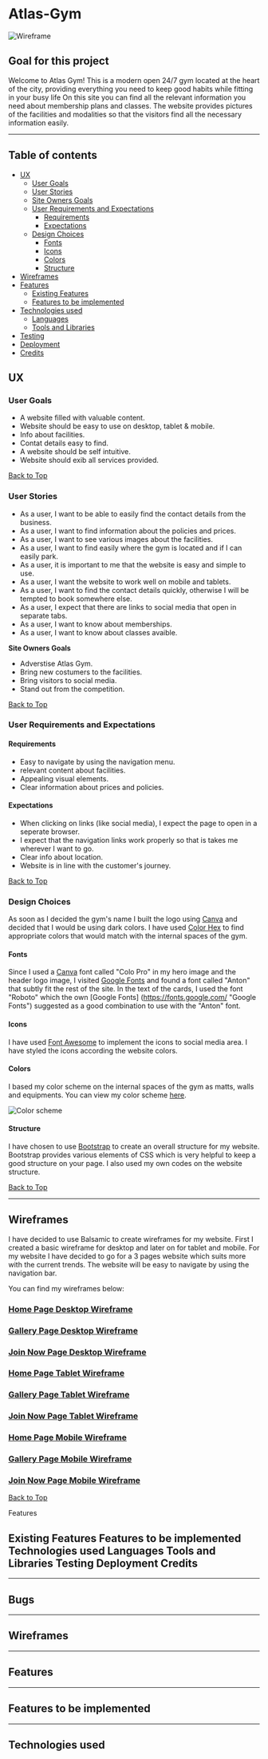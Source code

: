 # Atlas-Gym
![Wireframe](https://i.imgur.com/n7F0UTK.png)

## Goal for this project

Welcome to Atlas Gym! This is a modern open 24/7 gym located at the heart of the city, 
providing everything you need to keep good habits while fitting in your busy life
On this site you can find all the relevant information you need about membership plans and classes.
 The website provides pictures of the facilities and modalities so that the visitors find all the necessary information easily.

---
<a></a>
## Table of contents 
* [UX](#ux)
    * [User Goals](#user-goals)
    * [User Stories](#user-stories)
    * [Site Owners Goals](#site-owners-goals)
    * [User Requirements and Expectations](#user-requirements-and-expectations)
        * [Requirements](#requirements)
        * [Expectations](#expectations)
    * [Design Choices](#design-choices)
        * [Fonts](#fonts)
        * [Icons](#icons)
        * [Colors](#colors)
        * [Structure](#structure)
* [Wireframes](#wireframes)
* [Features](#features)
    * [Existing Features](#existing-features)
    * [Features to be implemented](#features-to-be-implemented)
* [Technologies used](#technologies-used)
    * [Languages](#languages)
    * [Tools and Libraries](#tools-and-libraries)
* [Testing](#testing)
* [Deployment](#deployment)
* [Credits](#credits)


<a name="ux"></a>
 ## UX 
 ###  **User Goals**

- A website filled with valuable content.
- Website should be easy to use on desktop, tablet & mobile.
- Info about facilities.
- Contat details easy to find.
- A website should be self intuitive.
- Website should exib all services provided.

[Back to Top](#table-of-contents)

### **User Stories**

- As a user, I want to be able to easily find the contact details from the business.
- As a user, I want to find information about the policies and prices.
- As a user, I want to see various images about the facilities.
- As a user, I want to find easily where the gym is located and if I can easily park.
- As a user, it is important to me that the website is easy and simple to use.
- As a user, I want the website to work well on mobile and tablets.
- As a user, I want to find the contact details quickly, otherwise I will be tempted to book somewhere else.
- As a user, I expect that there are links to social media that open in separate tabs.
- As a user, I want to know about memberships.
- As a user, I want to know about classes avaible.

 **Site Owners Goals**

- Adverstise Atlas Gym.
- Bring new costumers to the facilities.
- Bring visitors to social media.
- Stand out from the competition.

[Back to Top](#table-of-contents)
 
### **User Requirements and Expectations**

#### **Requirements**

- Easy to navigate by using the navigation menu.
- relevant content about facilities.
- Appealing visual elements.
- Clear information about prices and policies.

#### **Expectations**

- When clicking on links (like social media), I expect the page to open in a seperate browser.
- I expect that the navigation links work properly so that is takes me wherever I want to go.
- Clear info about location.
- Website is in line with the customer's journey.

[Back to Top](#table-of-contents)

### **Design Choices**

As soon as I decided the gym's name I built the logo using [Canva](https://www.canva.com/ "Canva") and decided that I would be using dark colors. I have used [Color Hex](https://www.color-hex.com/ "Color Hex") to find appropriate colors that would match with the internal spaces of the gym.

#### Fonts

Since I used a [Canva](https://www.canva.com/ "Canva") font called "Colo Pro" in my hero image and the header logo image, I visited [Google Fonts](https://fonts.google.com/ "Google Fonts") and found a font called "Anton" that subtly fit the rest of the site. In the text of the cards, I used the font "Roboto" which the own [Google Fonts] (https://fonts.google.com/ "Google Fonts") suggested as a good combination to use with the "Anton" font. 

<a></a>
#### Icons

I have used [Font Awesome](https://fontawesome.com/ "Font Awesome") to implement the icons to social media area. I have styled the icons according the website colors.

#### Colors

I based my color scheme on the internal spaces of the gym as matts, walls and equipments.
You can view my color scheme [here](https://colorhunt.co/palette/272408).


![Color scheme](https://i.imgur.com/9o10oZt.png)


#### Structure

I have chosen to use [Bootstrap](https://getbootstrap.com/) to create an overall structure for my website. 
Bootstrap provides various elements of CSS which is very helpful to keep a good structure on your page. I also used my own codes on the website structure.

[Back to Top](#table-of-contents)

---

## Wireframes

I have decided to use Balsamic to create wireframes for my website. First I created a basic wireframe for desktop and later on for tablet and mobile. For my website I have decided to go for a 3 pages website which suits more with the current trends. The website will be easy to navigate by using the navigation bar.

You can find my wireframes below:


### [Home Page Desktop Wireframe](wireframes/home-desktop.png)
### [Gallery Page Desktop Wireframe](wireframes/gallery-desktop.png)
### [Join Now Page Desktop Wireframe](wireframes/join-desktop.png)


### [Home Page Tablet Wireframe](wireframes/home-tablet.png)
### [Gallery Page Tablet Wireframe](wireframes/gallery-tablet.png)
### [Join Now Page Tablet Wireframe](wireframes/join-tablet.png)

### [Home Page Mobile Wireframe](wireframes/home-mobile.png)
### [Gallery Page Mobile Wireframe](wireframes/gallery-mobile.png)
### [Join Now Page Mobile Wireframe](wireframes/join-mobile.png)

[Back to Top](#table-of-contents)




Features


Existing Features
Features to be implemented
Technologies used
Languages
Tools and Libraries
Testing
Deployment
Credits
---


---

## Bugs

---

## Wireframes

---

## Features

---

## Features to be implemented

---

## Technologies used